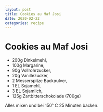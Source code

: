 ```yaml
---
layout: post
title: Cookies au Maf Josi
date: 2020-02-22
categories: recipe
---
```

# Cookies au Maf Josi

- 200g Dinkelmehl,
- 100g Margarine,
- 90g Vollrohrzucker,
- 20g Vanillezucker,
- 2 Messerspitze Backpulver,
- 1 EL Sojamehl,
- 3 EL Sojamilch,
- 125g Zartbitterschokolade (700ge)

Alles mixen und bei 150° C 25 Minuten backen.
